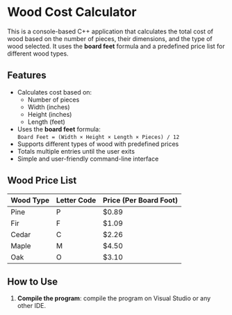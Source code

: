 # Wood Cost Calculator

This is a console-based C++ application that calculates the total cost of wood based on the number of pieces, their dimensions, and the type of wood selected. It uses the **board feet** formula and a predefined price list for different wood types.

## Features

- Calculates cost based on:
  - Number of pieces
  - Width (inches)
  - Height (inches)
  - Length (feet)
- Uses the **board feet** formula:  
  `Board Feet = (Width × Height × Length × Pieces) / 12`
- Supports different types of wood with predefined prices
- Totals multiple entries until the user exits
- Simple and user-friendly command-line interface

## Wood Price List

| Wood Type | Letter Code | Price (Per Board Foot) |
|-----------|-------------|------------------------|
| Pine      | P           | $0.89                  |
| Fir       | F           | $1.09                  |
| Cedar     | C           | $2.26                  |
| Maple     | M           | $4.50                  |
| Oak       | O           | $3.10                  |

## How to Use

1. **Compile the program**:
 compile the program on Visual Studio or any other IDE.

